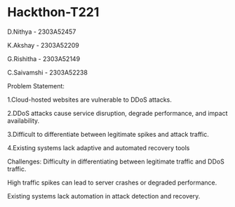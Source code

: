 # Hackthon-T221
D.Nithya - 2303A52457

K.Akshay - 2303A52209

G.Rishitha - 2303A52149

C.Saivamshi - 2303A52238

Problem Statement:

1.Cloud-hosted websites are vulnerable to DDoS attacks.

2.DDoS attacks cause service disruption, degrade performance, and impact availability.

3.Difficult to differentiate between legitimate spikes and attack traffic.

4.Existing systems lack adaptive and automated recovery tools 

Challenges:
 Difficulty in differentiating between legitimate traffic and DDoS traffic.
 
 High traffic spikes can lead to server crashes or degraded performance.
 
 Existing systems lack automation in attack detection and recovery.


 


